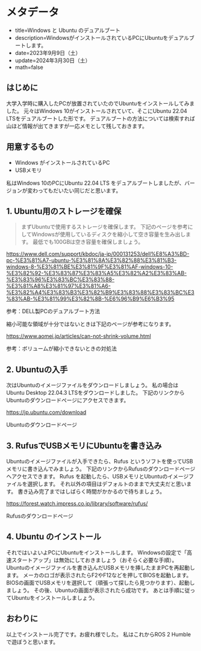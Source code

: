# メタデータ
- title=Windows と Ubuntu のデュアルブート
- description=WindowsがインストールされているPCにUbuntuをデュアルブートします。
- date=2023年9月9日（土）
- update=2024年3月30日（土）
- math=false

## はじめに
大学入学時に購入したPCが放置されていたのでUbuntuをインストールしてみました。
元々はWindows 10がインストールされていて、そこにUbuntu 22.04 LTSをデュアルブートした形です。
デュアルブートの方法については検索すれば山ほど情報が出てきますが一応メモとして残しておきます。

## 用意するもの
- Windows がインストールされているPC
- USBメモリ

私はWindows 10のPCにUbuntu 22.04 LTS をデュアルブートしましたが、バージョンが変わってもだいたい同じだと思います。

## 1. Ubuntu用のストレージを確保
>まずUbuntuで使用するストレージを確保します。
下記のページを参考にしてWindowsが使用しているディスクを縮小して空き容量を生み出します。
最低でも100GBは空き容量を確保しましょう。

https://www.dell.com/support/kbdoc/ja-jp/000131253/dell%E8%A3%BD-pc-%E3%81%A7-ubuntu-%E3%81%8A%E3%82%88%E3%81%B3-windows-8-%E3%81%BE%E3%81%9F%E3%81%AF-windows-10-%E3%82%92-%E3%83%87%E3%83%A5%E3%82%A2%E3%83%AB-%E3%83%96%E3%83%BC%E3%83%88-%E3%81%A8%E3%81%97%E3%81%A6-%E3%82%A4%E3%83%B3%E3%82%B9%E3%83%88%E3%83%BC%E3%83%AB-%E3%81%99%E3%82%8B-%E6%96%B9%E6%B3%95

参考：DELL製PCのデュアルブート方法

縮小可能な領域が十分ではないときは下記のページが参考になります。

https://www.aomei.jp/articles/can-not-shrink-volume.html

参考：ボリュームが縮小できないときの対処法

## 2. Ubuntuの入手
次はUbuntuのイメージファイルをダウンロードしましょう。
私の場合はUbuntu Desktop 22.04.3 LTSをダウンロードしました。
下記のリンクからUbuntuのダウンロードページにアクセスできます。

https://jp.ubuntu.com/download

Ubuntuのダウンロードページ

## 3. RufusでUSBメモリにUbuntuを書き込み
Ubuntuのイメージファイルが入手できたら、Rufus というソフトを使ってUSBメモリに書き込んでみましょう。
下記のリンクからRufusのダウンロードページへアクセスできます。
Rufus を起動したら、USBメモリとUbuntuのイメージファイルを選択します。
それ以外の項目はデフォルトのままで大丈夫だと思います。
書き込み完了まではしばらく時間がかかるので待ちましょう。

https://forest.watch.impress.co.jp/library/software/rufus/

Rufusのダウンロードページ

## 4. Ubuntu のインストール
それではいよいよPCにUbuntuをインストールします。
Windowsの設定で「高速スタートアップ」は無効にしておきましょう（おそらく必要な手順）。
Ubuntuのイメージファイルを書き込んだUSBメモリを挿したままPCを再起動します。
メーカのロゴが表示されたらF2やF12などを押してBIOSを起動します。
BIOSの画面でUSBメモリを選択して（頑張って探したら見つかります）、起動しましょう。
その後、Ubuntuの画面が表示されたら成功です。
あとは手順に従ってUbuntuをインストールしましょう。

## おわりに
以上でインストール完了です。お疲れ様でした。
私はこれからROS 2 Humbleで遊ぼうと思います。
